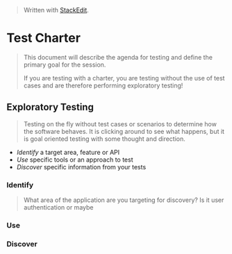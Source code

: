 
> Written with [StackEdit](https://stackedit.io/).

# Test Charter
> This document will describe the agenda for testing and define the primary goal for the session.
>
> If you are testing with a charter, you are testing without the use of test cases and are therefore performing exploratory testing!
## Exploratory Testing
> Testing on the fly without test cases or scenarios to determine how the software behaves. It is clicking around to see what happens, but it is goal oriented testing with some thought and direction.
- *Identify* a target area, feature or API
- *Use* specific tools or an approach to test
- *Discover* specific information from your tests
### Identify
> What area of the application are you targeting for discovery? Is it user authentication or maybe 
### Use
### Discover

<!--stackedit_data:
eyJoaXN0b3J5IjpbLTk2NTQyNzQ1NywzNDM3Mjc5NzEsNzMwOT
k4MTE2XX0=
-->